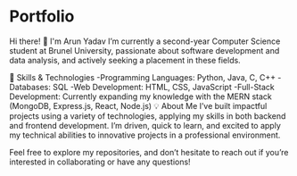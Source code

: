 # Portfolio

Hi there! 👋 I'm Arun Yadav
I’m currently a second-year Computer Science student at Brunel University, passionate about software development and data analysis, and actively seeking a placement in these fields.

🔧 Skills & Technologies
-Programming Languages: Python, Java, C, C++
-Databases: SQL
-Web Development: HTML, CSS, JavaScript
-Full-Stack Development: Currently expanding my knowledge with the MERN stack (MongoDB, Express.js, React, Node.js)
💡 About Me
I’ve built impactful projects using a variety of technologies, applying my skills in both backend and frontend development. I’m driven, quick to learn, and excited to apply my technical abilities to innovative projects in a professional environment.

Feel free to explore my repositories, and don’t hesitate to reach out if you’re interested in collaborating or have any questions!
